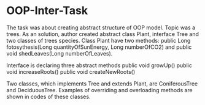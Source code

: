 # OOP-Inter-Task
The task was about creating abstract structure of OOP model. Topic was a trees. 
As an solution, author created abstract class Plant, interface Tree and two 
classes of trees species. 
Class Plant have two methods:
    public Long fotosythesis(Long quantityOfSunEnergy, Long numberOfCO2)
and
   public void shedLeaves(Long numberOfLeaves).

Interface is declaring three abstract methods 
    public void growUp()
    public void increaseRoots()
    public void createNewRoots()

Two classes, which implements Tree and extends Plant, are ConiferousTree
and DeciduousTree. Examples of overriding and overloading methods are shown 
in codes of these classes.

